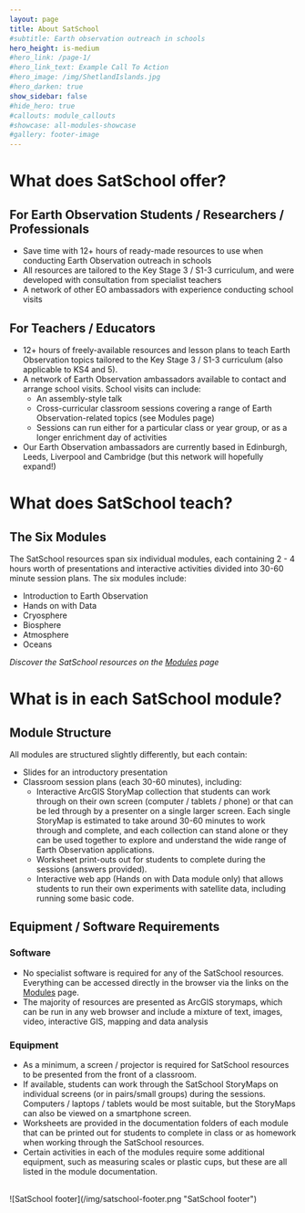 ```yaml
---
layout: page
title: About SatSchool
#subtitle: Earth observation outreach in schools
hero_height: is-medium
#hero_link: /page-1/
#hero_link_text: Example Call To Action
#hero_image: /img/ShetlandIslands.jpg
#hero_darken: true
show_sidebar: false
#hide_hero: true
#callouts: module_callouts
#showcase: all-modules-showcase
#gallery: footer-image
---
```


# What does SatSchool offer? 

## For Earth Observation Students / Researchers / Professionals
* Save time with 12+ hours of ready-made resources to use when conducting Earth Observation outreach in schools
* All resources are tailored to the Key Stage 3 / S1-3 curriculum, and were developed with consultation from specialist teachers
* A network of other EO ambassadors with experience conducting school visits 

## For Teachers / Educators 
* 12+ hours of freely-available resources and lesson plans to teach Earth Observation topics tailored to the Key Stage 3 / S1-3 curriculum (also applicable to KS4 and 5). 
* A network of Earth Observation ambassadors available to contact and arrange school visits. School visits can include:
  * An assembly-style talk
  * Cross-curricular classroom sessions covering a range of Earth Observation-related topics (see Modules page)
  * Sessions can run either for a particular class or year group, or as a longer enrichment day of activities
* Our Earth Observation ambassadors are currently based in Edinburgh, Leeds, Liverpool and Cambridge (but this network will hopefully expand!)

# What does SatSchool teach? 

## The Six Modules 
The SatSchool resources span six individual modules, each containing 2 - 4 hours worth of presentations and interactive activities divided into 30-60 minute session plans. The six modules include: 
* Introduction to Earth Observation 
* Hands on with Data 
* Cryosphere 
* Biosphere 
* Atmosphere
* Oceans 

*Discover the SatSchool resources on the [Modules](/Modules/) page*

# What is in each SatSchool module? 

## Module Structure
All modules are structured slightly differently, but each contain:
* Slides for an introductory presentation
* Classroom session plans (each 30-60 minutes), including:
  * Interactive ArcGIS StoryMap collection that students can work through on their own screen (computer / tablets / phone) or that can be led through by a presenter on a single larger screen. Each single StoryMap is estimated to take around 30-60 minutes to work through and complete, and each collection can stand alone or they can be used together to explore and understand the wide range of Earth Observation applications.
  * Worksheet print-outs out for students to complete during the sessions (answers provided). 
  * Interactive web app (Hands on with Data module only) that allows students to run their own experiments with satellite data, including running some basic code.


## Equipment / Software Requirements 

### Software 
* No specialist software is required for any of the SatSchool resources. Everything can be accessed directly in the browser via the links on the [Modules](/Modules/) page.
* The majority of resources are presented as ArcGIS storymaps, which can be run in any web browser and include a mixture of text, images, video, interactive GIS, mapping and data analysis 


### Equipment
* As a minimum, a screen / projector is required for SatSchool resources to be presented from the front of a classroom. 
* If available, students can work through the SatSchool StoryMaps on individual screens (or in pairs/small groups) during the sessions. Computers / laptops / tablets would be most suitable, but the StoryMaps can also be viewed on a smartphone screen. 
* Worksheets are provided in the documentation folders of each module that can be printed out for students to complete in class or as homework when working through the SatSchool resources.
* Certain activities in each of the modules require some additional equipment, such as measuring scales or plastic cups, but these are all listed in the module documentation.  

<br/>
![SatSchool footer](/img/satschool-footer.png "SatSchool footer")
